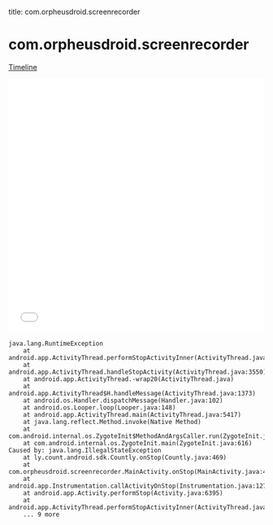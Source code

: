 title: com.orpheusdroid.screenrecorder

# com.orpheusdroid.screenrecorder

[Timeline](./vis-timeline.html)

<iframe src="./vis-timeline.html" width="100%" height="500px" style="border:none;"></iframe>

```
java.lang.RuntimeException
	at android.app.ActivityThread.performStopActivityInner(ActivityThread.java:3500)
	at android.app.ActivityThread.handleStopActivity(ActivityThread.java:3550)
	at android.app.ActivityThread.-wrap20(ActivityThread.java)
	at android.app.ActivityThread$H.handleMessage(ActivityThread.java:1373)
	at android.os.Handler.dispatchMessage(Handler.java:102)
	at android.os.Looper.loop(Looper.java:148)
	at android.app.ActivityThread.main(ActivityThread.java:5417)
	at java.lang.reflect.Method.invoke(Native Method)
	at com.android.internal.os.ZygoteInit$MethodAndArgsCaller.run(ZygoteInit.java:726)
	at com.android.internal.os.ZygoteInit.main(ZygoteInit.java:616)
Caused by: java.lang.IllegalStateException
	at ly.count.android.sdk.Countly.onStop(Countly.java:469)
	at com.orpheusdroid.screenrecorder.MainActivity.onStop(MainActivity.java:420)
	at android.app.Instrumentation.callActivityOnStop(Instrumentation.java:1278)
	at android.app.Activity.performStop(Activity.java:6395)
	at android.app.ActivityThread.performStopActivityInner(ActivityThread.java:3497)
	... 9 more

```



